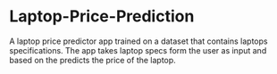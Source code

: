 # Laptop-Price-Prediction
A laptop price predictor app trained on a dataset that contains laptops specifications. The app takes laptop specs form the user as input and based on the predicts the price of the laptop. 

